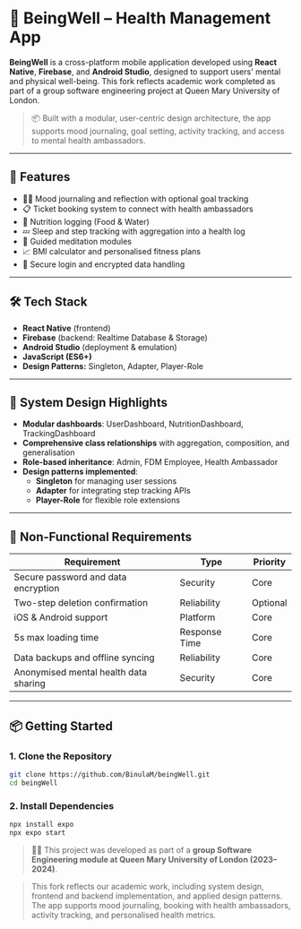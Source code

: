 # 🌿 BeingWell – Health Management App

**BeingWell** is a cross-platform mobile application developed using **React Native**, **Firebase**, and **Android Studio**, designed to support users' mental and physical well-being. This fork reflects academic work completed as part of a group software engineering project at Queen Mary University of London.

> 📦 Built with a modular, user-centric design architecture, the app supports mood journaling, goal setting, activity tracking, and access to mental health ambassadors.

---

## 📲 Features

- 🧘‍♂️ Mood journaling and reflection with optional goal tracking
- 📋 Ticket booking system to connect with health ambassadors
- 🥗 Nutrition logging (Food & Water)
- 💤 Sleep and step tracking with aggregation into a health log
- 🧠 Guided meditation modules
- 📈 BMI calculator and personalised fitness plans
- 🔐 Secure login and encrypted data handling

---

## 🛠️ Tech Stack

- **React Native** (frontend)
- **Firebase** (backend: Realtime Database & Storage)
- **Android Studio** (deployment & emulation)
- **JavaScript (ES6+)**
- **Design Patterns:** Singleton, Adapter, Player-Role

---

## 🧩 System Design Highlights

- **Modular dashboards**: UserDashboard, NutritionDashboard, TrackingDashboard
- **Comprehensive class relationships** with aggregation, composition, and generalisation
- **Role-based inheritance**: Admin, FDM Employee, Health Ambassador
- **Design patterns implemented**:
  - **Singleton** for managing user sessions
  - **Adapter** for integrating step tracking APIs
  - **Player-Role** for flexible role extensions

---

## 🔐 Non-Functional Requirements

| Requirement | Type | Priority |
|------------|------|----------|
| Secure password and data encryption | Security | Core |
| Two-step deletion confirmation | Reliability | Optional |
| iOS & Android support | Platform | Core |
| 5s max loading time | Response Time | Core |
| Data backups and offline syncing | Reliability | Core |
| Anonymised mental health data sharing | Security | Core |

---

## 📦 Getting Started

### 1. Clone the Repository

```bash
git clone https://github.com/BinulaM/beingWell.git
cd beingWell
```
### 2. Install Dependencies

```bash
npx install expo
npx expo start
```

> 🧑‍🎓 This project was developed as part of a **group Software Engineering module at Queen Mary University of London (2023–2024)**.

> This fork reflects our academic work, including system design, frontend and backend implementation, and applied design patterns. The app supports mood journaling, booking with health ambassadors, activity tracking, and personalised health metrics.
